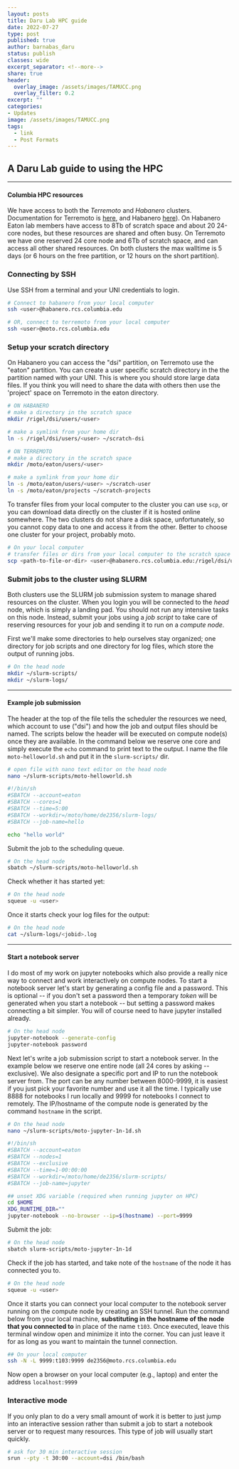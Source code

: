 ```yaml
---
layout: posts
title: Daru Lab HPC guide
date: 2022-07-27
type: post
published: true
author: barnabas_daru
status: publish
classes: wide
excerpt_separator: <!--more-->
share: true
header:
  overlay_image: /assets/images/TAMUCC.png
  overlay_filter: 0.2
excerpt: ""
categories:
- Updates
image: /assets/images/TAMUCC.png
tags:
  - link
  - Post Formats
---
```


## A Daru Lab guide to using the HPC

<hr>

#### Columbia HPC resources
We have access to both the *Terremoto* and *Habanero* clusters. 
Documentation for Terremoto is [here](https://confluence.columbia.edu/confluence/display/rcs/Terremoto+HPC+Cluster+User+Documentation), and Habanero [here](https://confluence.columbia.edu/confluence/display/rcs/Habanero+HPC+Cluster+User+Documentation)). On Habanero
Eaton lab members have access to 8Tb of scratch space and about 20 24-core nodes,
but these resources are shared and often busy. On Terremoto we have one
reserved 24 core node and 6Tb of scratch space, and can access all other shared
resources. On both clusters the max walltime is 5 days 
(or 6 hours on the free partition, or 12 hours on the short partition).


### Connecting by SSH
Use SSH from a terminal and your UNI credentials to login. 
```bash
# Connect to habanero from your local computer
ssh <user>@habanero.rcs.columbia.edu

# OR, connect to terremoto from your local computer
ssh <user>@moto.rcs.columbia.edu
```


### Setup your scratch directory
On Habanero you can access the "dsi" partition, on Terremoto use the "eaton" 
partition. You can create a user specific scratch directory in the the 
partition named with your UNI. This is where you should store large data files. 
If you think you will need to share the data with others then use the 'project'
space on Terremoto in the eaton directory.

```bash
# ON HABANERO
# make a directory in the scratch space
mkdir /rigel/dsi/users/<user>

# make a symlink from your home dir
ln -s /rigel/dsi/users/<user> ~/scratch-dsi

# ON TERREMOTO
# make a directory in the scratch space
mkdir /moto/eaton/users/<user>

# make a symlink from your home dir
ln -s /moto/eaton/users/<user> ~/scratch-user
ln -s /moto/eaton/projects ~/scratch-projects
```

To transfer files from your local computer to the cluster you can use `scp`, 
or you can download data directly on the cluster if it is hosted online 
somewhere. The two clusters do not share a disk space, unfortunately, so you 
cannot copy data to one and access it from the other. Better to choose one 
cluster for your project, probably moto. 
```bash
# On your local computer
# transfer files or dirs from your local computer to the scratch space
scp <path-to-file-or-dir> <user>@habanero.rcs.columbia.edu:/rigel/dsi/users/<user> 
```

<!-- 
### Install local software
Follow my [instructions coming soon post](...) for installing conda 
locally, and then use conda to install software. There is also system wide 
software available that you can look into, but meh. Unfortunately your home 
directory is only 10Gb which is not large enough to install many kernels into. 
If you plan to install a lot of software I would suggest installing conda into
your scratch space instead of home. If you only need one conda environment then
your home space should suffice. 
 -->

### Submit jobs to the cluster using SLURM
Both clusters use the SLURM job submission system to manage shared resources on the 
cluster. When you login you will be connected to the *head* node, which is 
simply a landing pad. You should not run any intensive tasks on this node. 
Instead, submit your jobs using a *job script* to take care of reserving 
resources for your job and sending it to run on a *compute node*. 

First we'll make some directories to help ourselves stay organized; one 
directory for job scripts and one directory for log files, which store the 
output of running jobs. 
```bash
# On the head node
mkdir ~/slurm-scripts/
mkdir ~/slurm-logs/
```

--------------------------------------------------


#### Example job submission
The header at the top of the file tells the scheduler the resources we need, which account to use ("dsi") and how the job and output files should be named. The scripts below the header will be executed on compute node(s) once they are available. In the command below we reserve one core and simply execute the `echo` command to print text to the output. I name the file `moto-helloworld.sh` and put it in the `slurm-scripts/` dir. 

```bash
# open file with nano text editor on the head node
nano ~/slurm-scripts/moto-helloworld.sh
```

```bash
#!/bin/sh
#SBATCH --account=eaton
#SBATCH --cores=1    
#SBATCH --time=5:00
#SBATCH --workdir=/moto/home/de2356/slurm-logs/
#SBATCH --job-name=hello

echo "hello world"
```

Submit the job to the scheduling queue. 
```bash
# On the head node
sbatch ~/slurm-scripts/moto-helloworld.sh
```

Check whether it has started yet: 
```bash
# On the head node
squeue -u <user>
```

Once it starts check your log files for the output:
```bash
# On the head node
cat ~/slurm-logs/<jobid>.log
```

------------------------------------------------

#### Start a notebook server
I do most of my work on jupyter notebooks which also provide a really nice way 
to connect and work interactively on compute nodes. To start a notebook server
let's start by generating a config file and a password. This is optional -- 
if you don't set a password then a temporary _token_ will be generated when you
start a notebook -- but setting a password makes connecting a bit simpler. You 
will of course need to have jupyter installed already.
```bash
# On the head node
jupyter-notebook --generate-config
jupyter-notebook password
```

Next let's write a job submission script to start a notebook server. In the example below we reserve one entire node (all 24 cores by asking --exclusive). We also designate a specific port and IP to run the notebook server from. The port can be any number between 8000-9999, it is easiest if you just pick your favorite number and use it all the time. I typically use 8888 for notebooks I run locally and 9999 for notebooks I connect to remotely. The IP/hostname of the compute node is generated by the command `hostname` in the script. 

```bash
# On the head node
nano ~/slurm-scripts/moto-jupyter-1n-1d.sh
```

```bash
#!/bin/sh
#SBATCH --account=eaton
#SBATCH --nodes=1    
#SBATCH --exclusive    
#SBATCH --time=1-00:00:00
#SBATCH --workdir=/moto/home/de2356/slurm-scripts/
#SBATCH --job-name=jupyter

## unset XDG variable (required when running jupyter on HPC)
cd $HOME
XDG_RUNTIME_DIR=""
jupyter-notebook --no-browser --ip=$(hostname) --port=9999
```

Submit the job:
```bash
# On the head node
sbatch slurm-scripts/moto-jupyter-1n-1d
```

Check if the job has started, and take note of the `hostname` of the node it has connected you to.  
```bash
# On the head node
squeue -u <user>
```

Once it starts you can connect your local computer to the notebook server running on the compute node by creating an SSH tunnel. Run the command below from your local machine, **substituting in the hostname of the node that you connected to** in place of the name `t103`. Once executed, leave this terminal window open and minimize it into the corner. You can just leave it for as long as you want to maintain the tunnel connection.
```bash
## On your local computer
ssh -N -L 9999:t103:9999 de2356@moto.rcs.columbia.edu
```

Now open a browser on your local computer (e.g., laptop) and enter the address `localhost:9999`


<!-- ### Waiting on the queue
The wait times on the queue can be pretty extreme, so waiting for a job to 
start so that you can work interactively in a notebook is not really ideal, 
at least until the size of the cluster improves dramatically. A better 
alternative can be to start your notebook on an interactive node, or on free, 
and then start an ipcluster instance as a queued job and connect to it from 
your notebook once it starts. More on that in another post. For jobs with a long
wait time it can be useful to set an email alert for when the job start. This
can be done with in the slurm script by adding:

```bash
#SBATCH --mail-type=ALL
#SBATCH --mail-user=de2356@columbia.edu
``` -->

### Interactive mode
If you only plan to do a very small amount of work it is better to just jump into
an interactive session rather than submit a job to start a notebook server or to 
request many resources. This type of job will usually start quickly.

```bash
# ask for 30 min interactive session
srun --pty -t 30:00 --account=dsi /bin/bash
```


